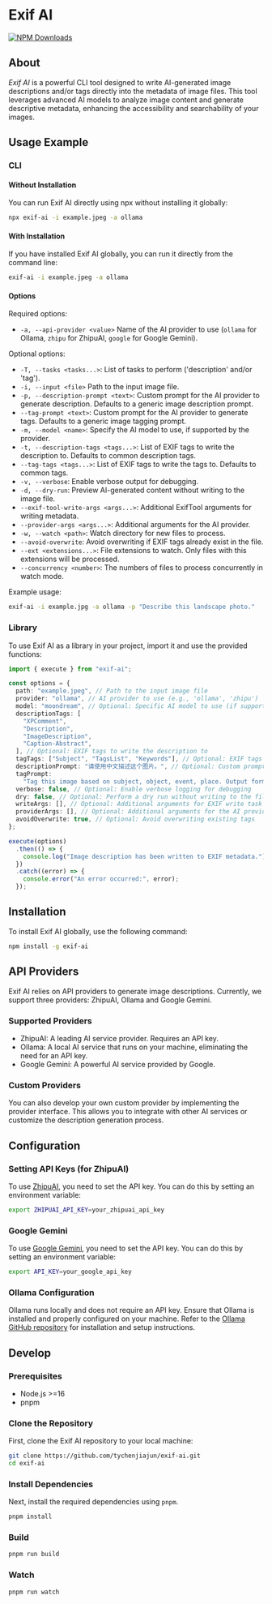 # Exif AI

[![NPM Downloads](https://img.shields.io/npm/dw/exif-ai)](https://www.npmjs.com/package/exif-ai)

## About

_Exif AI_ is a powerful CLI tool designed to write AI-generated image descriptions and/or tags directly into the metadata of image files. This tool leverages advanced AI models to analyze image content and generate descriptive metadata, enhancing the accessibility and searchability of your images.

## Usage Example

### CLI

#### Without Installation

You can run Exif AI directly using npx without installing it globally:

```bash
npx exif-ai -i example.jpeg -a ollama
```

#### With Installation

If you have installed Exif AI globally, you can run it directly from the command line:

```bash
exif-ai -i example.jpeg -a ollama
```

#### Options

Required options:

- `-a, --api-provider <value>` Name of the AI provider to use (`ollama` for Ollama, `zhipu` for ZhipuAI, `google` for Google Gemini).

Optional options:

- `-T, --tasks <tasks...>`: List of tasks to perform ('description' and/or 'tag').
- `-i, --input <file>` Path to the input image file.
- `-p, --description-prompt <text>`: Custom prompt for the AI provider to generate description. Defaults to a generic image description prompt.
- `--tag-prompt <text>`: Custom prompt for the AI provider to generate tags. Defaults to a generic image tagging prompt.
- `-m, --model <name>`: Specify the AI model to use, if supported by the provider.
- `-t, --description-tags <tags...>`: List of EXIF tags to write the description to. Defaults to common description tags.
- `--tag-tags <tags...>`: List of EXIF tags to write the tags to. Defaults to common tags.
- `-v, --verbose`: Enable verbose output for debugging.
- `-d, --dry-run`: Preview AI-generated content without writing to the image file.
- `--exif-tool-write-args <args...>`: Additional ExifTool arguments for writing metadata.
- `--provider-args <args...>`: Additional arguments for the AI provider.
- `-w, --watch <path>`: Watch directory for new files to process.
- `--avoid-overwrite`: Avoid overwriting if EXIF tags already exist in the file.
- `--ext <extensions...>`: File extensions to watch. Only files with this extensions will be processed.
- `--concurrency <number>`: The numbers of files to process concurrently in watch mode.

Example usage:

```bash
exif-ai -i example.jpg -a ollama -p "Describe this landscape photo."
```

### Library

To use Exif AI as a library in your project, import it and use the provided functions:

```typescript
import { execute } from "exif-ai";

const options = {
  path: "example.jpeg", // Path to the input image file
  provider: "ollama", // AI provider to use (e.g., 'ollama', 'zhipu')
  model: "moondream", // Optional: Specific AI model to use (if supported by the provider)
  descriptionTags: [
    "XPComment",
    "Description",
    "ImageDescription",
    "Caption-Abstract",
  ], // Optional: EXIF tags to write the description to
  tagTags: ["Subject", "TagsList", "Keywords"], // Optional: EXIF tags to write the tags to
  descriptionPrompt: "请使用中文描述这个图片。", // Optional: Custom prompt for the AI provider to generate description
  tagPrompt:
    "Tag this image based on subject, object, event, place. Output format: <tag1>, <tag2>, <tag3>, <tag4>,  <tag5>,  ..., <tagN>", // Optional: Custom prompt for the AI provider to generate tags
  verbose: false, // Optional: Enable verbose logging for debugging
  dry: false, // Optional: Perform a dry run without writing to the file
  writeArgs: [], // Optional: Additional arguments for EXIF write task
  providerArgs: [], // Optional: Additional arguments for the AI provider
  avoidOverwrite: true, // Optional: Avoid overwriting existing tags
};

execute(options)
  .then(() => {
    console.log("Image description has been written to EXIF metadata.");
  })
  .catch((error) => {
    console.error("An error occurred:", error);
  });
```

## Installation

To install Exif AI globally, use the following command:

```bash
npm install -g exif-ai
```

## API Providers

Exif AI relies on API providers to generate image descriptions. Currently, we support three providers: ZhipuAI, Ollama and Google Gemini.

### Supported Providers

- ZhipuAI: A leading AI service provider. Requires an API key.
- Ollama: A local AI service that runs on your machine, eliminating the need for an API key.
- Google Gemini: A powerful AI service provided by Google.

### Custom Providers

You can also develop your own custom provider by implementing the provider interface. This allows you to integrate with other AI services or customize the description generation process.

## Configuration

### Setting API Keys (for ZhipuAI)

To use [ZhipuAI](https://open.bigmodel.cn/usercenter/apikeys), you need to set the API key. You can do this by setting an environment variable:

```bash
export ZHIPUAI_API_KEY=your_zhipuai_api_key
```

### Google Gemini

To use [Google Gemini](https://ai.google.dev/), you need to set the API key. You can do this by setting an environment variable:

```bash
export API_KEY=your_google_api_key
```

### Ollama Configuration

Ollama runs locally and does not require an API key. Ensure that Ollama is installed and properly configured on your machine. Refer to the [Ollama GitHub repository](https://github.com/ollama/ollama) for installation and setup instructions.

## Develop

### Prerequisites

- Node.js >=16
- pnpm

### Clone the Repository

First, clone the Exif AI repository to your local machine:

```bash
git clone https://github.com/tychenjiajun/exif-ai.git
cd exif-ai
````

### Install Dependencies

Next, install the required dependencies using `pnpm`.

```bash
pnpm install
```

### Build

```bash
pnpm run build
```

### Watch

```bash
pnpm run watch
```
